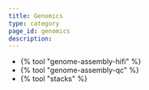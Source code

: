 ```yaml
---
title: Genomics
type: category
page_id: genomics
description: 
---
```


- {% tool "genome-assembly-hifi" %}
- {% tool "genome-assembly-qc" %}
- {% tool "stacks" %}

